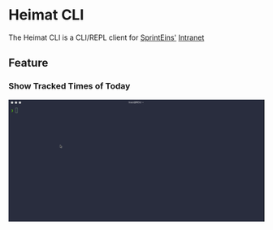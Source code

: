 # Heimat CLI

The Heimat CLI is a CLI/REPL client for [SprintEins'](https://www.sprinteins.com/) [Intranet](https://heimat.sprinteins.com/)

## Feature

### Show Tracked Times of Today

![](_readmeassets/feature-time-show-day-0.gif)